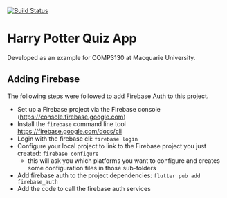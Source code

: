 <a href="https://github.com/charanyaram/harry-potter-quiz-app/actions"><img src="https://github.com/charanyaram/harry-potter-quiz-app/workflows/test-harry-potter/badge.svg" alt="Build Status"></a>

# Harry Potter Quiz App

Developed as an example for COMP3130 at Macquarie University.

## Adding Firebase

The following steps were followed to add Firebase Auth to this project.

- Set up a Firebase project via the Firebase console (<https://console.firebase.google.com>)
- Install the `firebase` command line tool <https://firebase.google.com/docs/cli>
- Login with the firebase cli: `firebase login`
- Configure your local project to link to the Firebase project you just created: `firebase configure`
  - this will ask you which platforms you want to configure and creates some configuration files in those sub-folders
- Add firebase auth to the project dependencies: `flutter pub add firebase_auth`
- Add the code to call the firebase auth services

